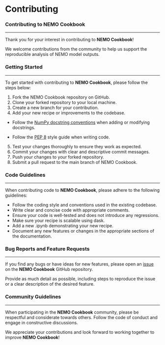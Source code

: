 # Contributing

### **Contributing to NEMO Cookbook**
---

Thank you for your interest in contributing to **NEMO Cookbook**!

We welcome contributions from the community to help us support the reproducible analysis of NEMO model outputs.

### **Getting Started**
---

To get started with contributing to **NEMO Cookbook**, please follow the steps below:

1. Fork the NEMO Cookbook repository on GitHub.
2. Clone your forked repository to your local machine.
3. Create a new branch for your contribution.
4. Add your new recipe or improvements to the codebase.

- Follow the [NumPy docstring conventions](https://numpydoc.readthedocs.io/en/latest/format.html) when adding or modifying docstrings.

- Follow the [PEP 8](https://peps.python.org/pep-0008/) style guide when writing code.

5. Test your changes thoroughly to ensure they work as expected.
6. Commit your changes with clear and descriptive commit messages.
7. Push your changes to your forked repository.
8. Submit a pull request to the main branch of NEMO Cookbook.

### **Code Guidelines**
---

When contributing code to **NEMO Cookbook**, please adhere to the following guidelines:

- Follow the coding style and conventions used in the existing codebase.
- Write clear and concise code with appropriate comments.
- Ensure your code is well-tested and does not introduce any regressions.
- Make sure your recipe is scalable using dask.
- Add a new .ipynb demonstrating your new recipe.
- Document any new features or changes in the appropriate sections of the documentation.

### **Bug Reports and Feature Requests**
---

If you find any bugs or have ideas for new features, please open an [issue](https://github.com/NOC-MSM/nemo_cookbook/issues) on the **NEMO Cookbook** GitHub repository.

Provide as much detail as possible, including steps to reproduce the issue or a clear description of the desired feature.


### **Community Guidelines**
---

When participating in the **NEMO Cookbook** community, please be respectful and considerate towards others. Follow the code of conduct and engage in constructive discussions.

We appreciate your contributions and look forward to working together to improve **NEMO Cookbook**!
